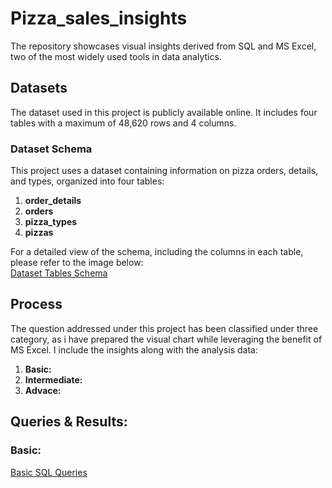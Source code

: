 # Pizza_sales_insights
The repository showcases visual insights derived from SQL and MS Excel, two of the most widely used tools in data analytics.
## Datasets
The dataset used in this project is publicly available online. It includes four tables with a maximum of 48,620 rows and 4 columns.  
### Dataset Schema   
This project uses a dataset containing information on pizza orders, details, and types, organized into four tables:

1. **order_details**
2. **orders**
3. **pizza_types**
4. **pizzas**

For a detailed view of the schema, including the columns in each table, please refer to the image below:  
[Dataset Tables Schema](visuals/Pizza_sales_project_schema.png.png)  

## Process  
The question addressed under this project has been classified under three category, as i have prepared the visual chart while leveraging the benefit of MS Excel. I include the insights along with the analysis data: 

1. **Basic:**
3. **Intermediate:**
4. **Advace:**

## Queries & Results:
### Basic:  
[Basic SQL Queries](Queries/Basic_SQL_query.sql)  

